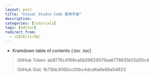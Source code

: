 ```yaml
---
layout: post
title: "Visual Studio Code 使用手册"
description:
categories: [tutorials]
tags: [editor]
redirect_from:
  - /2018/11/30/
---
```


* Kramdown table of contents
{:toc .toc}

> GitHub Token: ab9776c4169ca0b59629575ea8776635b13d30c4

> GitHub Gist: 1b73bb3060cc00bc4dcd6a6e66a54623